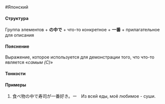 #Японский 
#### Структура
Группа элементов + **の中で** + что-то конкретное + **一番** + прилагательное для описания
#### Пояснение
Выражение, которое используется для демонстрации того, что что-то является «*самым (C)*»
#### Тонкости
#### Примеры
1. 食べ物の中で寿司が一番好き。ー　Из всей еды, моё любимое - суши.